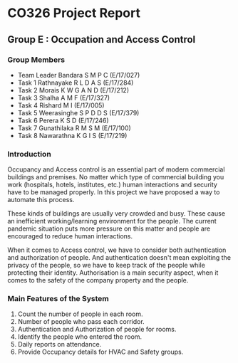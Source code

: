 # CO326 Project Report
## Group E : Occupation and Access Control
### Group Members
- Team Leader Bandara S M P C (E/17/027)
- Task 1 Rathnayake R L D A S (E/17/284)
- Task 2 Morais K W G A N D (E/17/212)
- Task 3 Shalha A M F (E/17/327)
- Task 4 Rishard M I (E/17/005)
- Task 5 Weerasinghe S P D D S (E/17/379)
- Task 6 Perera K S D (E/17/246)
- Task 7 Gunathilaka R M S M (E/17/100)
- Task 8 Nawarathna K G I S (E/17/219)
### Introduction
Occupancy and Access control is an essential part of modern commercial buildings and premises. No matter which type of commercial building you work (hospitals, hotels, institutes, etc.) human interactions and security have to be managed properly. In this project we have proposed a way to automate this process. 

These kinds of buildings are usually very crowded and busy. These cause an inefficient working/learning environment for the people. The current pandemic situation puts more pressure on this matter and people are encouraged to reduce human interactions. 

When it comes to Access control, we have to consider both authentication and authorization of people. And authentication doesn't mean exploiting the privacy of the people, so we have to keep track of the people while protecting their identity. Authorisation is a main security aspect, when it comes to the safety of the company property and the people.
### Main Features of the System
1. Count the number of people in each room.
2. Number of people who pass each corridor.
3. Authentication and Authorization of people for rooms.
4. Identify the people who entered the room.
5. Daily reports on attendance.
6. Provide Occupancy details for HVAC and Safety groups.
